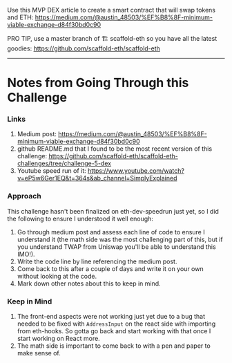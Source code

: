 Use this MVP DEX article to create a smart contract that will swap tokens and ETH: https://medium.com/@austin_48503/%EF%B8%8F-minimum-viable-exchange-d84f30bd0c90

PRO TIP, use a master branch of 🏗 scaffold-eth so you have all the latest goodies: https://github.com/scaffold-eth/scaffold-eth

---

# Notes from Going Through this Challenge

### Links

1. Medium post: https://medium.com/@austin_48503/%EF%B8%8F-minimum-viable-exchange-d84f30bd0c90
2. github README.md that I found to be the most recent version of this challenge: https://github.com/scaffold-eth/scaffold-eth-challenges/tree/challenge-5-dex
3. Youtube speed run of it: https://www.youtube.com/watch?v=eP5w6Ger1EQ&t=364s&ab_channel=SimplyExplained

### Approach

This challenge hasn't been finalized on eth-dev-speedrun just yet, so I did the following to ensure I understood it well enough:

1. Go through medium post and assess each line of code to ensure I understand it (the math side was the most challenging part of this, but if you understand TWAP from Uniswap you'll be able to understand this IMO!).
2. Write the code line by line referencing the medium post.
3. Come back to this after a couple of days and write it on your own without looking at the code.
4. Mark down other notes about this to keep in mind.

### Keep in Mind

1. The front-end aspects were not working just yet due to a bug that needed to be fixed with `AddressInput` on the react side with importing from eth-hooks. So gotta go back and start working with that once I start working on React more.
2. The math side is important to come back to with a pen and paper to make sense of.
